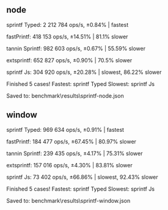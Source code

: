 ## node
sprintf Typed:
2 212 784 ops/s, ±0.84%   | fastest

fastPrintf:
418 153 ops/s, ±14.51%     | 81.1% slower

tannin Sprintf:
982 603 ops/s, ±0.67%     | 55.59% slower

extsprintf:
652 827 ops/s, ±0.90%     | 70.5% slower

sprintf Js:
304 920 ops/s, ±20.28%     | slowest, 86.22% slower

Finished 5 cases!
Fastest: sprintf Typed
Slowest: sprintf Js

Saved to: benchmark\results\sprintf-node.json

## window
sprintf Typed:
969 634 ops/s, ±0.91%   | fastest

fastPrintf:
184 477 ops/s, ±67.45%   | 80.97% slower

tannin Sprintf:
239 435 ops/s, ±4.17%   | 75.31% slower

extsprintf:
157 016 ops/s, ±4.30%   | 83.81% slower

sprintf Js:
73 402 ops/s, ±66.86%    | slowest, 92.43% slower

Finished 5 cases!
Fastest: sprintf Typed
Slowest: sprintf Js

Saved to: benchmark\results\sprintf-window.json




